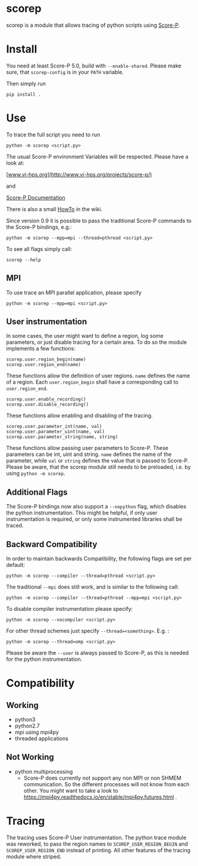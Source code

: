 # scorep
scorep is a module that allows tracing of python scripts using [Score-P](http://www.vi-hps.org/projects/score-p/).

# Install
You need at least Score-P 5.0, build with `--enable-shared`.
Please make sure, that `scorep-config` is in your `PATH` variable.

Then simply run
```
pip install .
```
# Use

To trace the full script you need to run

```
python -m scorep <script.py>
```

The usual Score-P environment Variables will be respected. Please have a look at:

[www.vi-hps.org](http://www.vi-hps.org/projects/score-p/)

and

[Score-P Documentation](https://silc.zih.tu-dresden.de/scorep-current/pdf/scorep.pdf)

There is also a small [HowTo](https://github.com/score-p/scorep_binding_python/wiki) in the wiki.

Since version 0.9 it is possible to pass the traditional Score-P commands to the Score-P bindings, e.g.:

```
python -m scorep --mpp=mpi --thread=pthread <script.py>
```

To see all flags simply call:

```
scorep --help
```

## MPI

To use trace an MPI parallel application, please specify

```
python -m scorep --mpp=mpi <script.py>
```

## User instrumentation

In some cases, the user might want to define a region, log some parameters, or just disable tracing for a certain area. To do so the module implements a few functions:

```
scorep.user.region_begin(name)
scorep.user.region_end(name)
```

These functions allow the definition of user regions. `name` defines the name of a region. Each `user.region_begin` shall have a corresponding call to `user.region_end`.    

```
scorep.user.enable_recording()
scorep.user.disable_recording()
```

These functions allow enabling and disabling of the tracing.

```
scorep.user.parameter_int(name, val)
scorep.user.parameter_uint(name, val)
scorep.user.parameter_string(name, string)
```

These functions allow passing user parameters to Score-P. These parameters can be int, uint and string. `name` defines the name of the parameter, while `val` or `string` defines the value that is passed to Score-P. 
Please be aware, that the scorep module still needs to be preloaded, i.e. by using `python -m scorep`.

## Additional Flags

The Score-P bindings now also support a `--nopython` flag, which disables the python instrumentation.
This might be helpful, if only user instrumentation is required, or only some instrumented libraries shall be traced.

## Backward Compatibility

In order to maintain backwards Compatibility, the following flags are set per default:

```
python -m scorep --compiler --thread=pthread <script.py>
```

The traditional `--mpi` does still work, and is similar to the following call:

```
python -m scorep --compiler --thread=pthread --mpp=mpi <script.py>
```

To disable compiler instrumentation please specify:

```
python -m scorep --nocompiler <script.py>
```

For other thread schemes just specify `--thread=<something>`. E.g. :

```
python -m scorep --thread=omp <script.py>
```

Please be aware the `--user` is always passed to Score-P, as this is needed for the python instrumentation.

# Compatibility
## Working
* python3 
* python2.7
* mpi using mpi4py
* threaded applications


## Not Working
* python multiprocessing
    * Score-P does currently not support any non MPI or non SHMEM communication. So the different processes will not know from each other. You might want to take a look to https://mpi4py.readthedocs.io/en/stable/mpi4py.futures.html .

# Tracing
The tracing uses Score-P User instrumentation. The python trace module was reworked, to pass the region names to `SCOREP_USER_REGION_BEGIN` and `SCOREP_USER_REGION_END` instead of printing. All other features of the tracing module where striped.
